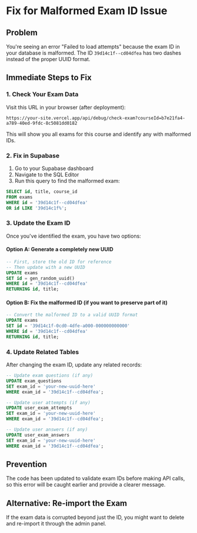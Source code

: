 # Fix for Malformed Exam ID Issue

## Problem
You're seeing an error "Failed to load attempts" because the exam ID in your database is malformed. The ID `39d14c1f--cd04dfea` has two dashes instead of the proper UUID format.

## Immediate Steps to Fix

### 1. Check Your Exam Data
Visit this URL in your browser (after deployment):
```
https://your-site.vercel.app/api/debug/check-exam?courseId=b7e21fa4-a789-40ed-9fdc-8c5081dd0182
```

This will show you all exams for this course and identify any with malformed IDs.

### 2. Fix in Supabase
1. Go to your Supabase dashboard
2. Navigate to the SQL Editor
3. Run this query to find the malformed exam:

```sql
SELECT id, title, course_id 
FROM exams 
WHERE id = '39d14c1f--cd04dfea'
OR id LIKE '39d14c1f%';
```

### 3. Update the Exam ID
Once you've identified the exam, you have two options:

#### Option A: Generate a completely new UUID
```sql
-- First, store the old ID for reference
-- Then update with a new UUID
UPDATE exams 
SET id = gen_random_uuid()
WHERE id = '39d14c1f--cd04dfea'
RETURNING id, title;
```

#### Option B: Fix the malformed ID (if you want to preserve part of it)
```sql
-- Convert the malformed ID to a valid UUID format
UPDATE exams 
SET id = '39d14c1f-0cd0-4dfe-a000-000000000000'
WHERE id = '39d14c1f--cd04dfea'
RETURNING id, title;
```

### 4. Update Related Tables
After changing the exam ID, update any related records:

```sql
-- Update exam questions (if any)
UPDATE exam_questions 
SET exam_id = 'your-new-uuid-here'
WHERE exam_id = '39d14c1f--cd04dfea';

-- Update user attempts (if any)
UPDATE user_exam_attempts 
SET exam_id = 'your-new-uuid-here'
WHERE exam_id = '39d14c1f--cd04dfea';

-- Update user answers (if any)
UPDATE user_exam_answers 
SET exam_id = 'your-new-uuid-here'
WHERE exam_id = '39d14c1f--cd04dfea';
```

## Prevention
The code has been updated to validate exam IDs before making API calls, so this error will be caught earlier and provide a clearer message.

## Alternative: Re-import the Exam
If the exam data is corrupted beyond just the ID, you might want to delete and re-import it through the admin panel. 